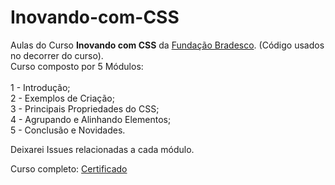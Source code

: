 # Inovando-com-CSS
Aulas do Curso <b>Inovando com CSS</b> da <a href="https://www.ev.org.br/">Fundação Bradesco</a>. (Código usados no decorrer do curso). <br>
Curso composto por 5 Módulos: <br>
<br>
1 - Introdução; <br>
2 - Exemplos de Criação; <br>
3 - Principais Propriedades do CSS; <br>
4 - Agrupando e Alinhando Elementos; <br>
5 - Conclusão e Novidades. <br>

Deixarei Issues relacionadas a cada módulo. 

Curso completo: <a href="https://lms.ev.org.br/mpls/Web/Lms/Student/PrintCertificateDialog.aspx?prlEx7nnyWcHKwuNhWiD3croM%2b3YsJJg">Certificado</a>

